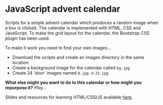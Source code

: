 # JavaScript advent calendar

Scripts for a simple advent calendar which produces a random image when a box is clicked. The calendar is implemented with HTML, CSS and JavaScript. To make the grid layout for the calendar, the Bootstrap CSS plugin has been used.

To make it work you need to find your own images...

+ Download the scripts and create an images directory in the same location
+ Create a background image for the calendar called `bg.jpg`
+ Create 24 'door' images named `0.jpg` -> `23.jpg`

**What else might you want to do to this calendar or how might you repurpose it?** *Play...*

Slides and resources for learning HTML/CSS/JS available [here](https://cspublic.z13.web.core.windows.net/resources/web/index.html).
